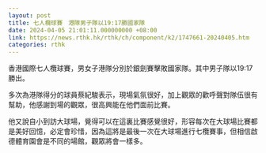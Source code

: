 ```yaml
---
layout: post
title: 七人欖球賽　港隊男子隊以19:17勝國家隊
date: 2024-04-05 21:01:11.000000000 +08:00
link: https://news.rthk.hk/rthk/ch/component/k2/1747661-20240405.htm
categories: rthk
---
```


香港國際七人欖球賽，男女子港隊分別於銀劍賽擊敗國家隊。其中男子隊以19:17勝出。

多次為港隊得分的球員蔡紀駿表示，現場氣氛很好，加上觀眾的歡呼聲對隊伍很有幫助，他感謝到場的觀眾，很高興能在他們面前比賽。

他又說自小到訪大球場，覺得可以在這裏比賽感覺很好，形容每次在大球場比賽都是美好回憶，必定會珍惜，因為這將是最後一次在大球場進行七欖賽事，但相信啟德體育園會是不同的場館，觀眾將會一樣多。
